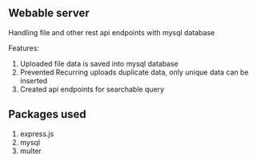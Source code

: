 ## Webable server
Handling file and other rest api endpoints with mysql database

Features:
1. Uploaded file data is saved into mysql database
2. Prevented Recurring uploads duplicate data, only unique data can be inserted 
3. Created api endpoints for searchable query

## Packages used
1. express.js
2. mysql 
3. multer